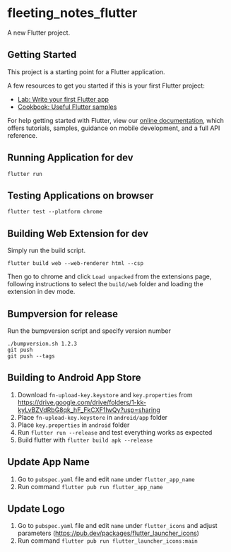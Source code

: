 # fleeting_notes_flutter

A new Flutter project.

## Getting Started

This project is a starting point for a Flutter application.

A few resources to get you started if this is your first Flutter project:

- [Lab: Write your first Flutter app](https://flutter.dev/docs/get-started/codelab)
- [Cookbook: Useful Flutter samples](https://flutter.dev/docs/cookbook)

For help getting started with Flutter, view our
[online documentation](https://flutter.dev/docs), which offers tutorials,
samples, guidance on mobile development, and a full API reference.

## Running Application for dev
```
flutter run
```

## Testing Applications on browser
```
flutter test --platform chrome
```

## Building Web Extension for dev

Simply run the build script.
```
flutter build web --web-renderer html --csp 
```
Then go to chrome and click `Load unpacked` from the extensions page, following instructions to select the `build/web` folder and loading the extension in dev mode.

## Bumpversion for release
Run the bumpversion script and specify version number
```
./bumpversion.sh 1.2.3
git push
git push --tags
```

## Building to Android App Store
1. Download `fn-upload-key.keystore` and `key.properties` from https://drive.google.com/drive/folders/1-kk-kyLvBZVdRbG8qk_hF_FkCXF1IwQy?usp=sharing
2. Place `fn-upload-key.keystore` in  `android/app` folder
3. Place `key.properties` in `android` folder
4. Run `flutter run --release` and test everything works as expected
5. Build flutter with `flutter build apk --release`

## Update App Name
1. Go to `pubspec.yaml` file and edit `name` under `flutter_app_name`
2. Run command `flutter pub run flutter_app_name`

## Update Logo
1. Go to `pubspec.yaml` file and edit `name` under `flutter_icons` and adjust parameters (https://pub.dev/packages/flutter_launcher_icons)
2. Run command `flutter pub run flutter_launcher_icons:main`
